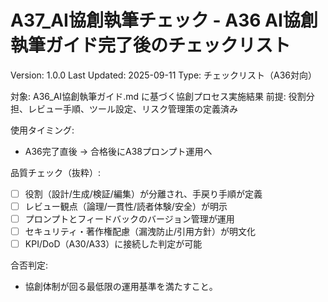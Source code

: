 # A37_AI協創執筆チェック - A36 AI協創執筆ガイド完了後のチェックリスト

Version: 1.0.0
Last Updated: 2025-09-11
Type: チェックリスト（A36対向）

対象: A36_AI協創執筆ガイド.md に基づく協創プロセス実施結果
前提: 役割分担、レビュー手順、ツール設定、リスク管理策の定義済み

使用タイミング:
- A36完了直後 → 合格後にA38プロンプト運用へ

品質チェック（抜粋）:
- [ ] 役割（設計/生成/検証/編集）が分離され、手戻り手順が定義
- [ ] レビュー観点（論理/一貫性/読者体験/安全）が明示
- [ ] プロンプトとフィードバックのバージョン管理が運用
- [ ] セキュリティ・著作権配慮（漏洩防止/引用方針）が明文化
- [ ] KPI/DoD（A30/A33）に接続した判定が可能

合否判定:
- 協創体制が回る最低限の運用基準を満たすこと。

